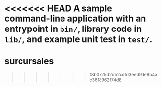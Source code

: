 <<<<<<< HEAD
A sample command-line application with an entrypoint in `bin/`, library code
in `lib/`, and example unit test in `test/`.
=======
# surcursales
>>>>>>> f8b0725d2db2cdfd3eed9de9b4ac3618962f74d8
